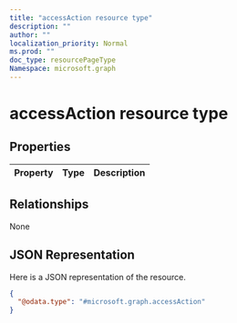 ```yaml
---
title: "accessAction resource type"
description: ""
author: ""
localization_priority: Normal
ms.prod: ""
doc_type: resourcePageType
Namespace: microsoft.graph
---
```



# accessAction resource type



## Properties
|Property|Type|Description|
|:---|:---|:---|

## Relationships
None

## JSON Representation
Here is a JSON representation of the resource.
<!-- {
  "blockType": "resource",
  "@odata.type": "microsoft.graph.accessAction"
}
-->
``` json
{
  "@odata.type": "#microsoft.graph.accessAction"
}
```

